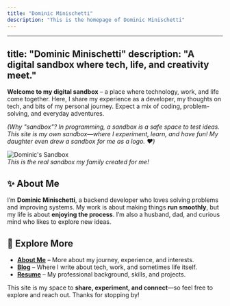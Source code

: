 ```yaml
---
title: "Dominic Minischetti"
description: "This is the homepage of Dominic Minischetti"
---
```

---
title: "Dominic Minischetti"
description: "A digital sandbox where tech, life, and creativity meet."
---
**Welcome to my digital sandbox** – a place where technology, work, and life come together. Here, I share my experience as a developer, my thoughts on tech, and bits of my personal journey. Expect a mix of coding, problem-solving, and everyday adventures.

*(Why "sandbox"? In programming, a sandbox is a safe space to test ideas. This site is my own sandbox—where I experiment, learn, and have fun! My daughter even drew a sandbox for me as a logo. ❤️)*

![Dominic's Sandbox](https://i.imgur.com/ftOxIIl.jpeg)  
*This is the real sandbox my family created for me!*

## ✨ About Me
I’m **Dominic Minischetti**, a backend developer who loves solving problems and improving systems. My work is about making things **run smoothly**, but my life is about **enjoying the process**. I’m also a husband, dad, and curious mind who likes to explore new ideas.

## 🚀 Explore More
- **[About Me](/about/)** – More about my journey, experience, and interests.  
- **[Blog](/posts/)** – Where I write about tech, work, and sometimes life itself.  
- **[Resume](/resume/)** – My professional background, skills, and projects.  

This site is my space to **share, experiment, and connect**—so feel free to explore and reach out. Thanks for stopping by!